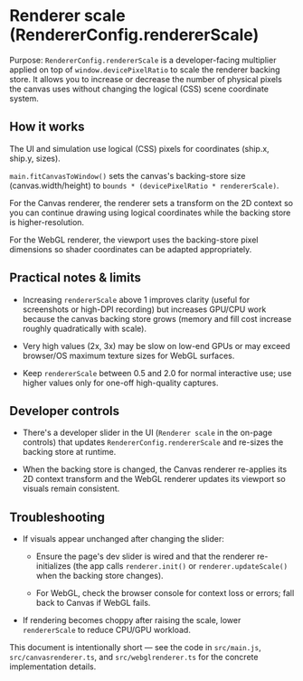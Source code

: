# Renderer scale (RendererConfig.rendererScale)

Purpose: `RendererConfig.rendererScale` is a developer-facing multiplier applied on top of `window.devicePixelRatio` to scale the renderer backing store. It allows you to increase or decrease the number of physical pixels the canvas uses without changing the logical (CSS) scene coordinate system.

## How it works

The UI and simulation use logical (CSS) pixels for coordinates (ship.x, ship.y, sizes).

`main.fitCanvasToWindow()` sets the canvas's backing-store size (canvas.width/height) to `bounds * (devicePixelRatio * rendererScale)`.

For the Canvas renderer, the renderer sets a transform on the 2D context so you can continue drawing using logical coordinates while the backing store is higher-resolution.

For the WebGL renderer, the viewport uses the backing-store pixel dimensions so shader coordinates can be adapted appropriately.

## Practical notes & limits

- Increasing `rendererScale` above 1 improves clarity (useful for screenshots or high-DPI recording) but increases GPU/CPU work because the canvas backing store grows (memory and fill cost increase roughly quadratically with scale).

- Very high values (2x, 3x) may be slow on low-end GPUs or may exceed browser/OS maximum texture sizes for WebGL surfaces.

- Keep `rendererScale` between 0.5 and 2.0 for normal interactive use; use higher values only for one-off high-quality captures.

## Developer controls

- There's a developer slider in the UI (`Renderer scale` in the on-page controls) that updates `RendererConfig.rendererScale` and re-sizes the backing store at runtime.

- When the backing store is changed, the Canvas renderer re-applies its 2D context transform and the WebGL renderer updates its viewport so visuals remain consistent.

## Troubleshooting

- If visuals appear unchanged after changing the slider:

  - Ensure the page's dev slider is wired and that the renderer re-initializes (the app calls `renderer.init()` or `renderer.updateScale()` when the backing store changes).

  - For WebGL, check the browser console for context loss or errors; fall back to Canvas if WebGL fails.

- If rendering becomes choppy after raising the scale, lower `rendererScale` to reduce CPU/GPU workload.

This document is intentionally short — see the code in `src/main.js`, `src/canvasrenderer.ts`, and `src/webglrenderer.ts` for the concrete implementation details.
